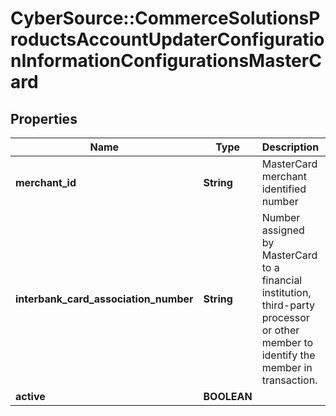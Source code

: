 # CyberSource::CommerceSolutionsProductsAccountUpdaterConfigurationInformationConfigurationsMasterCard

## Properties
Name | Type | Description | Notes
------------ | ------------- | ------------- | -------------
**merchant_id** | **String** | MasterCard merchant identified number | 
**interbank_card_association_number** | **String** | Number assigned by MasterCard to a financial institution, third-party processor or other member to identify the member in transaction. | 
**active** | **BOOLEAN** |  | [optional] 


